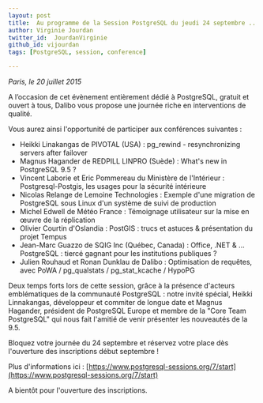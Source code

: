 ```yaml
---
layout: post
title:  Au programme de la Session PostgreSQL du jeudi 24 septembre ...
author: Virginie Jourdan
twitter_id:  JourdanVirginie   
github_id: vijourdan
tags: [PostgreSQL, session, conference]

---
```

*Paris, le 20 juillet 2015*

A l’occasion de cet évènement entièrement dédié à PostgreSQL, gratuit et ouvert à tous, Dalibo vous propose une journée riche en interventions de qualité.


<!--MORE-->


Vous aurez ainsi l'opportunité de participer aux conférences suivantes :

  * Heikki Linakangas de PIVOTAL (USA) : pg_rewind - resynchronizing servers after failover
  * Magnus Hagander de REDPILL LINPRO (Suède) : What's new in PostgreSQL 9.5 ?
  * Vincent Laborie et Eric Pommereau du Ministère de l'Intérieur : Postgresql-Postgis, les usages pour la sécurité intérieure
  * Nicolas Relange de Lemoine Technologies : Exemple d'une migration de PostgreSQL sous Linux d'un système de suivi de production
  * Michel Edwell de Météo France : Témoignage utilisateur sur la mise en œuvre de la réplication
  * Olivier Courtin d'Oslandia : PostGIS : trucs et astuces & présentation du projet Tempus
  * Jean-Marc Guazzo de SQIG Inc (Québec, Canada) : Office, .NET & … PostgreSQL : tiercé gagnant pour les institutions publiques ?
  * Julien Rouhaud et Ronan Dunklau de Dalibo : Optimisation de requêtes, avec PoWA / pg_qualstats / pg_stat_kcache / HypoPG

Deux temps forts lors de cette session, grâce à la présence d'acteurs emblématiques de la communauté PostgreSQL : notre invité spécial, Heikki Linnakangas, développeur et commiter de longue date et Magnus Hagander, président de PostgreSQL Europe et membre de la "Core Team PostgreSQL" qui nous fait l'amitié de venir présenter les nouveautés de la 9.5.

Bloquez votre journée du 24 septembre et réservez votre place dès l'ouverture des inscriptions début septembre !

Plus d'informations ici : [https://www.postgresql-sessions.org/7/start](https://www.postgresql-sessions.org/7/start)

A bientôt pour l'ouverture des inscriptions.
